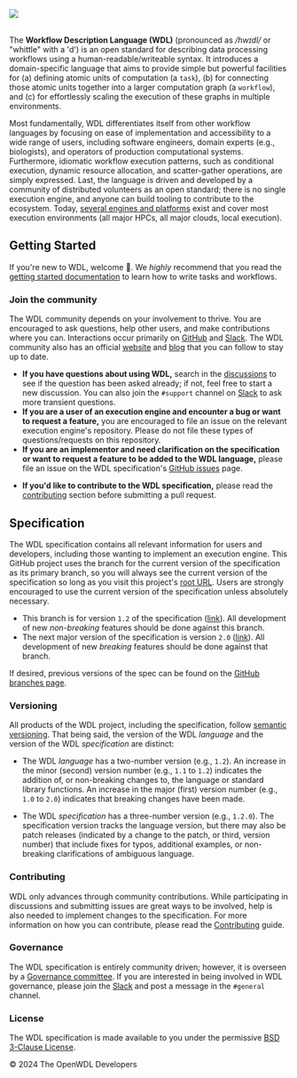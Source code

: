<div style="align: center">
  <img src="https://raw.githubusercontent.com/openwdl/wdl/refs/heads/wdl-1.2/.github/assets/readme-header.png">
</div>

<br />

The **Workflow Description Language (WDL)** (pronounced as _/hwɪdl/_ or "whittle" with a 'd') is an open standard for describing data processing workflows using a human-readable/writeable syntax.
It introduces a domain-specific language that aims to provide simple but powerful facilities for (a) defining atomic units of computation (a `task`), (b) for connecting those atomic units together into a larger computation graph (a `workflow`), and (c) for effortlessly scaling the execution of these graphs in multiple environments.

Most fundamentally, WDL differentiates itself from other workflow languages by focusing on ease of implementation and accessibility to a wide range of users, including software engineers, domain experts (e.g., biologists), and operators of production computational systems.
Furthermore, idiomatic workflow execution patterns, such as conditional execution, dynamic resource allocation, and scatter-gather operations, are simply expressed.
Last, the language is driven and developed by a community of distributed volunteers as an open standard;
there is no single execution engine, and anyone can build tooling to contribute to the ecosystem.
Today, [several engines and platforms](#execution-engines-and-platforms) exist and cover most execution environments (all major HPCs, all major clouds, local execution).

## Getting Started

If you're new to WDL, welcome 👋. We _highly_ recommend that you read the [getting started documentation][wdl-docs] to learn how to write tasks and workflows.

### Join the community

The WDL community depends on your involvement to thrive.
You are encouraged to ask questions, help other users, and make contributions where you can.
Interactions occur primarily on [GitHub][github-main] and [Slack][join-slack].
The WDL community also has an official [website](https://openwdl.org/) and [blog](https://openwdl.org/blog/) that you can follow to stay up to date.

* **If you have questions about using WDL,** search in the [discussions](https://github.com/openwdl/wdl/discussions) to see if the question has been asked already; if not, feel free to start a new discussion. You can also join the `#support` channel on [Slack][join-slack] to ask more transient questions.
* **If you are a user of an execution engine and encounter a bug or want to request a feature,** you are encouraged to file an issue on the relevant execution engine's repository. Please do not file these types of questions/requests on this repository.
* **If you are an implementor and need clarification on the specification or want to request a feature to be added to the WDL language,** please file an issue on the WDL specification's [GitHub issues][github-issues] page.
- **If you'd like to contribute to the WDL specification,** please read the [contributing](#contributing) section before submitting a pull request.

## Specification

The WDL specification contains all relevant information for users and developers, including those wanting to implement an execution engine.
This GitHub project uses the branch for the current version of the specification as its primary branch, so you will always see the current version of the specification so long as you visit this project's [root URL][github-main].
Users are strongly encouraged to use the current version of the specification unless absolutely necessary.

* This branch is for version `1.2` of the specification ([link](https://github.com/openwdl/wdl/blob/wdl-1.2/SPEC.md)). All development of new *non-breaking* features should be done against this branch.
* The next major version of the specification is version `2.0` ([link](https://github.com/openwdl/wdl/blob/wdl-2.0/SPEC.md)). All development of new *breaking* features should be done against that branch.

If desired, previous versions of the spec can be found on the [GitHub branches page][github-branches].

### Versioning

All products of the WDL project, including the specification, follow [semantic versioning](https://semver.org).
That being said, the version of the WDL _language_ and the version of the WDL _specification_ are distinct:

* The WDL _language_ has a two-number version (e.g., `1.2`). An increase in the minor (second) version number (e.g., `1.1` to `1.2`) indicates the addition of, or non-breaking changes to, the language or standard library functions. An increase in the major (first) version number (e.g., `1.0` to `2.0`) indicates that breaking changes have been made.

* The WDL _specification_ has a three-number version (e.g., `1.2.0`). The specification version tracks the language version, but there may also be patch releases (indicated by a change to the patch, or third, version number) that include fixes for typos, additional examples, or non-breaking clarifications of ambiguous language.

### Contributing

WDL only advances through community contributions.
While participating in discussions and submitting issues are great ways to be involved, help is also needed to implement changes to the specification.
For more information on how you can contribute, please read the [Contributing](CONTRIBUTING.md) guide.

### Governance

The WDL specification is entirely community driven;
however, it is overseen by a [Governance committee](GOVERNANCE.md).
If you are interested in being involved in WDL governance, please join the [Slack][join-slack] and post a message in the `#general` channel.

### License

The WDL specification is made available to you under the permissive [BSD 3-Clause License](./LICENSE).

© 2024 The OpenWDL Developers

[github-main]: https://github.com/openwdl/wdl
[github-branches]: https://github.com/openwdl/wdl/branches
[github-issues]: https://github.com/openwdl/wdl/issues
[join-slack]: https://join.slack.com/t/openwdl/shared_invite/zt-ctmj4mhf-cFBNxIiZYs6SY9HgM9UAVw
[wdl-docs]: https://docs.openwdl.org/en/stable
